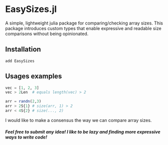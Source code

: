 # EasySizes.jl

A simple, lightweight julia package for comparing/checking array sizes. This package introduces custom types that enable expressive and readable size comparisons without being opinionated. 

## Installation

```
add EasySizes
```

## Usages examples
```julia
vec = [1, 2, 3]
vec > 2Len  # equals length(vec) > 2

arr = randn(2,3)
arr > 2S{1} # size(arr, 1) > 2
arr < 4S{2} # size(..., 2)
```

I would like to make a consensus the way we can compare array sizes.


##### Feel free to submit any idea! I like to be lazy and finding more expressive ways to write code!

